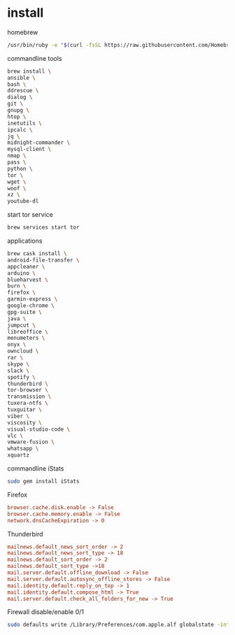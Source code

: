 # install

homebrew

```sh
/usr/bin/ruby -e "$(curl -fsSL https://raw.githubusercontent.com/Homebrew/install/master/install)"
```

commandline tools

```sh
brew install \
ansible \
bash \
ddrescue \
dialog \
git \
gnupg \
htop \
inetutils \
ipcalc \
jq \
midnight-commander \
mysql-client \
nmap \
pass \
python \
tor \
wget \
woof \
xz \
youtube-dl
```

start tor service

```sh
brew services start tor
```

applications

```sh
brew cask install \
android-file-transfer \
appcleaner \
arduino \
blueharvest \
burn \
firefox \
garmin-express \
google-chrome \
gpg-suite \
java \
jumpcut \
libreoffice \
menumeters \
onyx \
owncloud \
rar \
skype \
slack \
spotify \
thunderbird \
tor-browser \
transmission \
tuxera-ntfs \
tuxguitar \
viber \
viscosity \
visual-studio-code \
vlc \
vmware-fusion \
whatsapp \
xquartz
```

commandline iStats

```sh
sudo gem install iStats
```

Firefox

```ini
browser.cache.disk.enable -> False
browser.cache.memory.enable -> False
network.dnsCacheExpiration -> 0
```

Thunderbird

```ini
mailnews.default_news_sort_order -> 2
mailnews.default_news_sort_type -> 18
mailnews.default_sort_order -> 2
mailnews.default_sort_type ->18
mail.server.default.offline_download -> False
mail.server.default.autosync_offline_stores -> False
mail.identity.default.reply_on_top -> 1
mail.identity.default.compose_html -> True
mail.server.default.check_all_folders_for_new -> True
```

Firewall disable/enable 0/1

```sh
sudo defaults write /Library/Preferences/com.apple.alf globalstate -int 0
```
